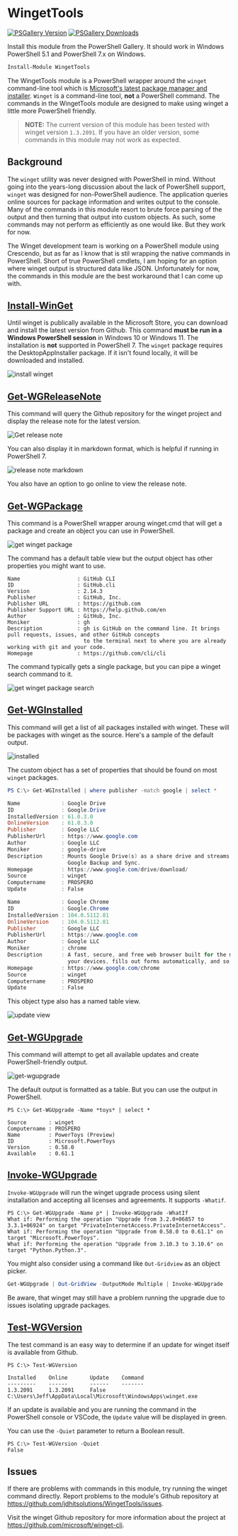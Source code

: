 # WingetTools

[![PSGallery Version](https://img.shields.io/powershellgallery/v/WingetTools.png?style=for-the-badge&label=PowerShell%20Gallery)](https://www.powershellgallery.com/packages/WingetTools/) [![PSGallery Downloads](https://img.shields.io/powershellgallery/dt/WingetTools.png?style=for-the-badge&label=Downloads)](https://www.powershellgallery.com/packages/WingetTools/)

Install this module from the PowerShell Gallery. It should work in Windows PowerShell 5.1 and PowerShell 7.x on Windows.

```powershell
Install-Module WingetTools
```

The WingetTools module is a PowerShell wrapper around the `winget` command-line tool which is [Microsoft's latest package manager and installer](https://github.com/microsoft/winget-cli). `Winget` is a command-line tool, **not** a PowerShell command. The commands in the WingetTools module are designed to make using winget a little more PowerShell friendly.

> **NOTE:** The current version of this module has been tested with winget version `1.3.2091`. If you have an older version, some commands in this module may not work as expected.

## Background

The `winget` utility was never designed with PowerShell in mind. Without going into the years-long discussion about the lack of PowerShell support, `winget` was designed for non-PowerShell audience. The application queries online sources for package information and writes output to the console. Many of the commands in this module resort to brute force parsing of the output and then turning that output into custom objects. As such, some commands may not perform as efficiently as one would like. But they work for now.

The Winget development team is working on a PowerShell module using Crescendo, but as far as I know that is stil wrapping the native commands in PowerShell. Short of true PowerShell cmdlets, I am hoping for an option where winget output is structured data like JSON. Unfortunately for now, the commands in this module are the best workaround that I can come up with.

## [Install-WinGet](docs/Install-Winget.md)

Until winget is publically available in the Microsoft Store, you can download and install the latest version from Github. This command **must be run in a Windows PowerShell session** in Windows 10 or Windows 11. The installation is **not** supported in PowerShell 7. The `winget` package requires the DesktopAppInstaller package. If it isn't found locally, it will be downloaded and installed.

![install winget](images/install-winget.png)

## [Get-WGReleaseNote](docs/Get-WGReleaseNote.md)

This command will query the Github repository for the winget project and display the release note for the latest version.

![Get release note](images/get-wgreleasenote.png)

You can also display it in markdown format, which is helpful if running in PowerShell 7.

![release note markdown](images/releasenote-markdown.png)

You also have an option to go online to view the release note.

## [Get-WGPackage](docs/get-WGPackage.md)

This command is a PowerShell wrapper aroung winget.cmd that will get a package and create an object you can use in PowerShell.

![get winget package](images/get-wgpackage-1.png)

The command has a default table view but the output object has other properties you might want to use.

```text
Name                  : GitHub CLI
ID                    : GitHub.cli
Version               : 2.14.3
Publisher             : GitHub, Inc.
Publisher URL         : https://github.com
Publisher Support URL : https://help.github.com/en
Author                : GitHub, Inc.
Moniker               : gh
Description           : gh is GitHub on the command line. It brings pull requests, issues, and other GitHub concepts
                        to the terminal next to where you are already working with git and your code.
Homepage              : https://github.com/cli/cli
```

The command typically gets a single package, but you can pipe a winget search command to it.

![get winget package search](images/get-wgpackage-2.png)

## [Get-WGInstalled](docs/Get-WGInstalled.md)

This command will get a list of all packages installed with winget. These will be packages with winget as the source. Here's a sample of the default output.

![installed](images/get-wginstalled.png)

The custom object has a set of properties that should be found on most `winget` packages.

```powershell
PS C:\> Get-WGInstalled | where publisher -match google | select *

Name             : Google Drive
ID               : Google.Drive
InstalledVersion : 61.0.3.0
OnlineVersion    : 61.0.3.0
Publisher        : Google LLC
PublisherUrl     : https://www.google.com
Author           : Google LLC
Moniker          : google-drive
Description      : Mounts Google Drive(s) as a share drive and streams files as needed from the cloud. Alternative to
                   Google Backup and Sync.
Homepage         : https://www.google.com/drive/download/
Source           : winget
Computername     : PROSPERO
Update           : False

Name             : Google Chrome
ID               : Google.Chrome
InstalledVersion : 104.0.5112.81
OnlineVersion    : 104.0.5112.81
Publisher        : Google LLC
PublisherUrl     : https://www.google.com
Author           : Google LLC
Moniker          : chrome
Description      : A fast, secure, and free web browser built for the modern web. Chrome syncs bookmarks across all
                   your devices, fills out forms automatically, and so much more.
Homepage         : https://www.google.com/chrome
Source           : winget
Computername     : PROSPERO
Update           : False
```

This object type also has a named table view.

![update view](images/update-view.png)

## [Get-WGUpgrade](docs/Get-WGUpgrade.md)

This command will attempt to get all available updates and create PowerShell-friendly output.

![get-wgupgrade](images/get-wgupgrade.png)

The default output is formatted as a table. But you can use the output in PowerShell.

```dos
PS C:\> Get-WGUpgrade -Name *toys* | select *

Source       : winget
Computername : PROSPERO
Name         : PowerToys (Preview)
ID           : Microsoft.PowerToys
Version      : 0.58.0
Available    : 0.61.1
```

## [Invoke-WGUpgrade](docs/Invoke-WGUpgrade.md)

`Invoke-WGUpgrade` will run the winget upgrade process using silent installation and accepting all licenses and agreements. It supports `-Whatif`.

```dos
PS C:\> Get-WGUpgrade -Name p* | Invoke-WGUpgrade -WhatIf
What if: Performing the operation "Upgrade from 3.2.0+06857 to 3.3.1+06924" on target "PrivateInternetAccess.PrivateInternetAccess".
What if: Performing the operation "Upgrade from 0.58.0 to 0.61.1" on target "Microsoft.PowerToys".
What if: Performing the operation "Upgrade from 3.10.3 to 3.10.6" on target "Python.Python.3".
```

You might also consider using a command like `Out-Gridview` as an object picker.

```powershell
Get-WGUpgrade | Out-GridView -OutputMode Multiple | Invoke-WGUpgrade
```

Be aware, that winget may still have a problem running the upgrade due to issues isolating upgrade packages.

## [Test-WGVersion](docs/Test-WGVersion.md)

The test command is an easy way to determine if an update for winget itself is available from Github.

```dos
PS C:\> Test-WGVersion

Installed    Online       Update    Command
---------    ------       ------    -------
1.3.2091     1.3.2091     False     C:\Users\Jeff\AppData\Local\Microsoft\WindowsApps\winget.exe
```

If an update is available and you are running the command in the PowerShell console or VSCode, the `Update` value will be displayed in green.

You can use the `-Quiet` parameter to return a Boolean result.

```dos
PS C:\> Test-WGVersion -Quiet
False
```

## Issues

If there are problems with commands in this module, try running the winget command directly. Report problems to the module's Github repository at <https://github.com/jdhitsolutions/WingetTools/issues>.

Visit the winget Github repository for more information about the project at <https://github.com/microsoft/winget-cli>.
